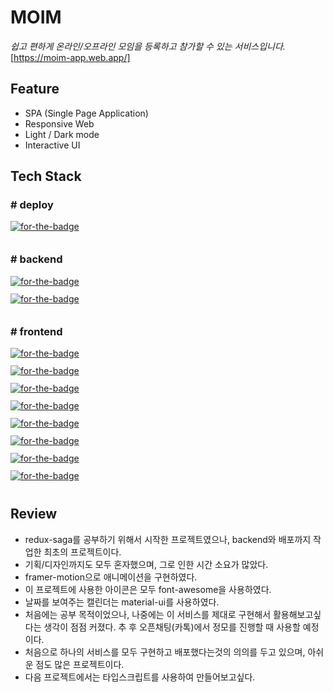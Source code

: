 # **MOIM**
*쉽고 편하게 온라인/오프라인 모임을 등록하고 참가할 수 있는 서비스입니다.*
[https://moim-app.web.app/]

## **Feature**
- SPA (Single Page Application)
- Responsive Web
- Light / Dark mode
- Interactive UI  
 
## **Tech Stack**
### # deploy
<a href="https://github.com/firebase/firebase-js-sdk" target="blank" style="display:block;height:28px"><img alt="for-the-badge" src="https://img.shields.io/badge/firebase-v8.3.1-FFCA28?logo=firebase&amp;style=for-the-badge"></a>

### # backend
<a href="https://github.com/nodejs/node" target="blank" style="display:block;height:28px"><img alt="for-the-badge" src="https://img.shields.io/badge/node.js-v12.13.0-339933?logo=node.js&amp;style=for-the-badge"></a>
<a href="https://github.com/expressjs/express" target="blank" style="display:block;height:28px"><img alt="for-the-badge" src="https://img.shields.io/badge/express-v4.17.1-000000?logo=express&amp;style=for-the-badge"></a>

### # frontend
<a href="https://github.com/facebook/react" target="blank" style="display:block;height:28px"><img alt="for-the-badge" src="https://img.shields.io/badge/react-v16.13.1-61DAFB?logo=react&amp;style=for-the-badge"></a> <a href="https://github.com/reduxjs/redux" target="blank" style="display:block;height:28px"><img alt="for-the-badge" src="https://img.shields.io/badge/redux-v4.0.5-764ABC?logo=redux&amp;style=for-the-badge"></a> <a href="https://github.com/redux-saga/redux-saga" target="blank" style="display:block;height:28px"><img alt="for-the-badge" src="https://img.shields.io/badge/redux saga-v1.1.3-999999?logo=reduxsaga&amp;style=for-the-badge"></a> <a href="https://github.com/webpack/webpack" target="blank" style="display:block;height:28px"><img alt="for-the-badge" src="https://img.shields.io/badge/webpack-v4.43.0-8DD6F9?logo=webpack&amp;style=for-the-badge"></a> <a href="https://github.com/styled-components/styled-components" target="blank" style="display:block;height:28px"><img alt="for-the-badge" src="https://img.shields.io/badge/styled components-v5.2.1-DB7093?logo=styledcomponents&amp;style=for-the-badge"></a> <a href="https://github.com/lodash/lodash" target="blank" style="display:block;height:28px"><img alt="for-the-badge" src="https://img.shields.io/badge/lodash-v4.17.15-3492FF?logo=lodash&amp;style=for-the-badge"></a> <a href="https://github.com/framer/motion" target="blank" style="display:block;height:28px"><img alt="for-the-badge" src="https://img.shields.io/badge/framer motion-v1.11.0-0055FF?logo=framer&amp;style=for-the-badge"></a> <a href="https://github.com/mui/material-ui" target="blank" style="display:block;height:28px"><img alt="for-the-badge" src="https://img.shields.io/badge/material ui-v4.11.4-757575?logo=materialdesign&amp;style=for-the-badge"></a> 

## **Review**
- redux-saga를 공부하기 위해서 시작한 프로젝트였으나, backend와 배포까지 작업한 최초의 프로젝트이다.
- 기획/디자인까지도 모두 혼자했으며, 그로 인한 시간 소요가 많았다.
- framer-motion으로 애니메이션을 구현하였다.
- 이 프로젝트에 사용한 아이콘은 모두 font-awesome을 사용하였다.
- 날짜를 보여주는 캘린더는 material-ui를 사용하였다.
- 처음에는 공부 목적이었으나, 나중에는 이 서비스를 제대로 구현해서 활용해보고싶다는 생각이 점점 커졌다. 추 후 오픈채팅(카톡)에서 정모를 진행할 때 사용할 예정이다.
- 처음으로 하나의 서비스를 모두 구현하고 배포했다는것의 의의를 두고 있으며, 아쉬운 점도 많은 프로젝트이다.
- 다음 프로젝트에서는 타입스크립트를 사용하여 만들어보고싶다.